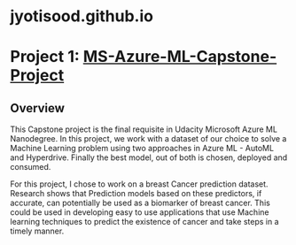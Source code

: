 # jyotisood.github.io


# Project 1: [MS-Azure-ML-Capstone-Project](https://github.com/jyotisood/MS-Azure-ML-Capstone-Project)

## Overview
This Capstone project is the final requisite in Udacity Microsoft Azure ML Nanodegree. In this project, we work with a dataset of our choice to solve a Machine Learning problem using two approaches in Azure ML - AutoML and Hyperdrive. Finally the best model, out of both is chosen, deployed and consumed.

For this project, I chose to work on a breast Cancer prediction dataset. Research shows that Prediction models based on these predictors, if accurate, can potentially be used as a biomarker of breast cancer. This could be used in developing easy to use applications that use Machine learning techniques to predict the existence of cancer and take steps in a timely manner.
